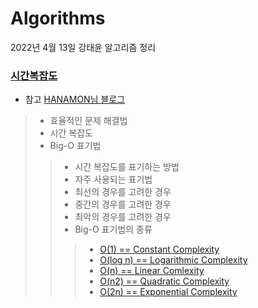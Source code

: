 # Algorithms
2022년 4월 13일 강태윤 알고리즘 정리
### [시간복잡도](https://github.com/Raccoon97/Algorithms/blob/main/%EC%8B%9C%EA%B0%84%EB%B3%B5%EC%9E%A1%EB%8F%84/Time%20Complexity.md)
-  참고 [HANAMON님 블로그](https://hanamon.kr/%EC%95%8C%EA%B3%A0%EB%A6%AC%EC%A6%98-time-complexity-%EC%8B%9C%EA%B0%84-%EB%B3%B5%EC%9E%A1%EB%8F%84/)
>- 효율적인 문제 해결법
>- 시간 복잡도
>- Big-O 표기법
>>- 시간 복잡도를 표기하는 방법
>>- 자주 사용되는 표기법
>>- 최선의 경우를 고려한 경우
>>- 중간의 경우를 고려한 경우
>>- 최악의 경우를 고려한 경우
>>- Big-O 표기법의 종류
>>>- [O(1) == Constant Complexity](https://github.com/Raccoon97/Algorithms/blob/main/%EC%8B%9C%EA%B0%84%EB%B3%B5%EC%9E%A1%EB%8F%84/Souce/Constant_Complexity.swift)
>>>- [O(log n) == Logarithmic Complexity](https://github.com/Raccoon97/Algorithms/blob/main/%EC%8B%9C%EA%B0%84%EB%B3%B5%EC%9E%A1%EB%8F%84/Souce/Logarithmic%20Complexity.swift)
>>>- [O(n) == Linear Comlexity](https://github.com/Raccoon97/Algorithms/blob/main/%EC%8B%9C%EA%B0%84%EB%B3%B5%EC%9E%A1%EB%8F%84/Souce/Linear%20Complexity.swift)
>>>- [O(n2) == Quadratic Complexity](https://github.com/Raccoon97/Algorithms/blob/main/%EC%8B%9C%EA%B0%84%EB%B3%B5%EC%9E%A1%EB%8F%84/Souce/Quadratic%20Complexity.swift)
>>>- [O(2n) == Exponential Complexity](https://github.com/Raccoon97/Algorithms/blob/main/%EC%8B%9C%EA%B0%84%EB%B3%B5%EC%9E%A1%EB%8F%84/Souce/Exponential%20Complexity.swift)
